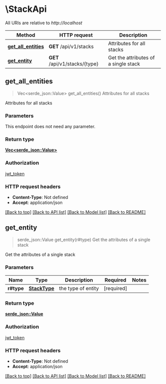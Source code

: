 # \StackApi

All URIs are relative to *http://localhost*

Method | HTTP request | Description
------------- | ------------- | -------------
[**get_all_entities**](StackApi.md#get_all_entities) | **GET** /api/v1/stacks | Attributes for all stacks
[**get_entity**](StackApi.md#get_entity) | **GET** /api/v1/stacks/{type} | Get the attributes of a single stack



## get_all_entities

> Vec<serde_json::Value> get_all_entities()
Attributes for all stacks

Attributes for all stacks 

### Parameters

This endpoint does not need any parameter.

### Return type

[**Vec<serde_json::Value>**](serde_json::Value.md)

### Authorization

[jwt_token](../README.md#jwt_token)

### HTTP request headers

- **Content-Type**: Not defined
- **Accept**: application/json

[[Back to top]](#) [[Back to API list]](../README.md#documentation-for-api-endpoints) [[Back to Model list]](../README.md#documentation-for-models) [[Back to README]](../README.md)


## get_entity

> serde_json::Value get_entity(r#type)
Get the attributes of a single stack

Get the attributes of a single stack 

### Parameters


Name | Type | Description  | Required | Notes
------------- | ------------- | ------------- | ------------- | -------------
**r#type** | [**StackType**](.md) | the type of entity | [required] |

### Return type

[**serde_json::Value**](serde_json::Value.md)

### Authorization

[jwt_token](../README.md#jwt_token)

### HTTP request headers

- **Content-Type**: Not defined
- **Accept**: application/json

[[Back to top]](#) [[Back to API list]](../README.md#documentation-for-api-endpoints) [[Back to Model list]](../README.md#documentation-for-models) [[Back to README]](../README.md)

